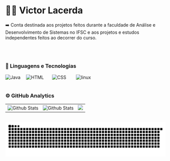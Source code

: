 # 👨‍💻 Victor Lacerda
➡️ Conta destinada aos projetos feitos durante a faculdade de Análise e Desenvolvimento de Sistemas no IFSC e aos projetos e estudos 
independentes feitos ao decorrer do curso.

[<img 
    align="left" 
    alt="" 
    title="Linkedin"
    width="80px" 
    style="padding-right: 10px;" 
    src="https://img.shields.io/badge/LinkedIn-0077B5?style=for-the-badge&logo=linkedin&logoColor=white"
/>](https://www.linkedin.com/in/victor-lacerda-78809020b)
  

<br>   
          
#

### 🤖 Linguagens e Tecnologias

<img 
    align="left" 
    alt="Java" 
    title="Java"
    width="55px" 
    style="padding-right: 10px;" 
    src="https://img.shields.io/badge/Java-ED8B00?style=for-the-badge&logo=java&logoColor=white" />
           
<img 
    align="left" 
    alt="HTML"
    title="HTML" 
    width="72px" 
    style="padding-right: 10px;" 
    src="https://img.shields.io/badge/HTML-239120?style=for-the-badge&logo=html5&logoColor=white" />

<img 
    align="left" 
    alt="CSS" 
    title="CSS"
    width="65px" 
    style="padding-right: 10px;" 
    src="https://img.shields.io/badge/CSS-239120?&style=for-the-badge&logo=css3&logoColor=white" />
    
  <img 
    align="left" 
    alt="linux" 
    title="linux"
    width="80px" 
    style="padding-right: 10px;" 
    src="https://img.shields.io/badge/Linux-E34F26?style=for-the-badge&logo=linux&logoColor=black" 
/>       

<br>    

#

### ⚙️ GitHub Analytics

<table>
  <tr>
    <td>
      <img
        align="left"
         src="https://github-readme-stats.vercel.app/api?username=victorlcrd&show_icons=true&theme=highcontrast&count_private=true"
        alt="Github Stats"
      />
    </td>
    <td>
      <img
        align="left"
        src="https://github-readme-streak-stats.herokuapp.com/?user=victorlcrd&theme=highcontrast&hide_border=false"
        alt="Github Stats"
      />
    </td>
      <td>
      <img height="180em" src="https://github-readme-stats.vercel.app/api/top-langs/?username=victorlcrd&layout=compact&theme=highcontrast" />
  </td>
  </tr>
</table>

##
<picture align="center">     
  <source media="(prefers-color-scheme: dark)" srcset="https://raw.githubusercontent.com/victorlcrd/victorlcrd/output/github-contribution-grid-snake-dark.svg">
  <source media="(prefers-color-scheme: light)" srcset="https://raw.githubusercontent.com/victorlcrd/victorlcrd/output/github-contribution-grid-snake-dark.svg">
  <img align="center" alt="github contribution grid snake animation" src="https://raw.githubusercontent.com/victorlcrd/victorlcrd/output/github-contribution-grid-snake.svg">
</picture>


